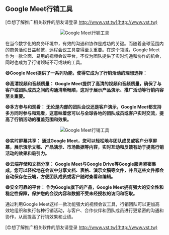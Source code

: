 ## **Google Meet行销工具**

[😍想了解推广相关软件的朋友请登录 http://www.vst.tw](http://www.vst.tw)

 <center><img src="https://vst.tw/MP4/tuiguang/png/6.png" alt="Google Meet行销工具"></center>

在当今数字化的商务环境中，有效的沟通和协作是成功的关键。而随着全球范围内的商务活动日益频繁，远程会议工具变得至关重要。在这个领域，Google Meet作为一款全面、易用的视频会议平台，不仅为团队提供了实时沟通和协作的机会，同时也成为了行销领域不可或缺的工具。

**😄Google Meet提供了一系列功能，使得它成为了行销活动的理想选择：**

**😄高清视频和音频质量： Google Meet提供了高清的视频和音频质量，确保了与客户或团队成员之间的沟通清晰畅顺，这对于展示产品演示、推广活动等行销内容至关重要。**

**😄多方参与和观看： 无论是内部的团队会议还是客户演示，Google Meet都支持多方同时参与和观看，这意味着您可以与全球各地的团队成员或客户实时交流，提高了行销活动的覆盖范围和效果。**

 <center><img src="https://vst.tw/MP4/tuiguang/png/8.png" alt="Google Meet行销工具"></center>

**😄实时屏幕共享： 通过Google Meet，您可以轻松地与团队成员或客户分享屏幕，展示演示文稿、产品演示、市场数据等内容，实时互动和反馈有助于提高行销活动的效果和吸引力。**

**😄云端存储和文档分享： Google Meet与Google Drive等Google服务紧密集成，您可以轻松地在会议中分享文档、表格、演示文稿等文件，并且这些文件都会自动保存在云端，方便团队成员或客户随时查看和编辑。**

**😄安全可靠的平台： 作为Google旗下的产品，Google Meet拥有强大的安全性和稳定性保障，保护您的会议内容和数据不受未经授权的访问和窃取。**

通过利用Google Meet这样一款功能强大的视频会议工具，行销团队可以更加高效地组织和执行各种行销活动，与客户、合作伙伴和团队成员进行更紧密的沟通和协作，从而提高了行销效果和业绩。

[😍想了解推广相关软件的朋友请登录 http://www.vst.tw](http://www.vst.tw)



